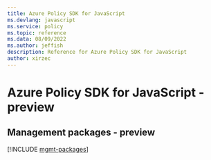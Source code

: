 ```yaml
---
title: Azure Policy SDK for JavaScript
ms.devlang: javascript
ms.service: policy
ms.topic: reference
ms.data: 08/09/2022
ms.author: jeffish
description: Reference for Azure Policy SDK for JavaScript
author: xirzec
---
```

# Azure Policy SDK for JavaScript - preview

## Management packages - preview
[!INCLUDE [mgmt-packages](policy-mgmt-index.md)]